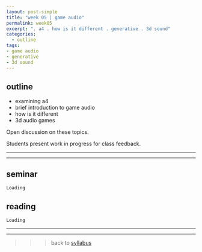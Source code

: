 ```yaml
---
layout: post-simple
title: "week 05 | game audio"
permalink: week05
excerpt: ". a4 . how is it different . generative . 3d sound"
categories:
  - outline
tags:
- game audio
- generative
- 3d sound
---
```


## outline

* examining a4
* brief introduction to game audio
* how is it different
* 3d audio games

Open discussion on these topics.

Students present work in progress for class feedback.

---
---

## seminar

`Loading`

<!--

https://www.asoundeffect.com/behind-beautiful-sound-monument-valley-2-todd-baker/

-->


## reading

`Loading`

---
---

>>> back to [syllabus](../aru2018#syllabus)

